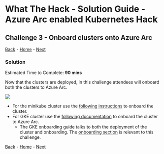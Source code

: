 # What The Hack - Solution Guide - Azure Arc enabled Kubernetes Hack

## Challenge 3 - Onboard clusters onto Azure Arc
[Back](challenge02.md) - [Home](../readme.md) - [Next](challenge04.md)

### Solution

Estimated Time to Complete: **90 mins**

Now that the clusters are deployed, in this challenge attendees will onboard both the clusters to Azure Arc.

 ![](../../img/image5.png)

* For the minikube cluster use the [following instructions](https://github.com/microsoft/azure_arc/blob/master/azure_arc_k8s_jumpstart/docs/onboard_k8s.md) to onboard the cluster.
* For GKE cluster use the [following documentation](https://github.com/microsoft/azure_arc/blob/master/azure_arc_k8s_jumpstart/docs/gke_terraform.md) to onboard the cluster to Azure Arc.
    * The GKE onboarding guide talks to both the deployment of the cluster and onboarding. The [onboarding section](https://github.com/microsoft/azure_arc/blob/master/azure_arc_k8s_jumpstart/docs/gke_terraform.md#connecting-to-azure-arc) is relevant to this challenge.


[Back](challenge02.md) - [Home](../readme.md) - [Next](challenge04.md)
